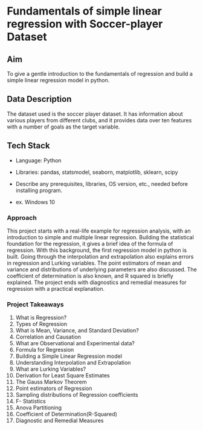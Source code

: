 # Fundamentals of simple linear regression with Soccer-player Dataset


## Aim

To give a gentle introduction to the fundamentals of regression and build a simple linear
regression model in python.

## Data Description

The dataset used is the soccer player dataset. It has information about various players
from different clubs, and it provides data over ten features with a number of goals as the
target variable.


## Tech Stack

* Language: Python
* Libraries: pandas, statsmodel, seaborn, matplotlib, sklearn, scipy


* Describe any prerequisites, libraries, OS version, etc., needed before installing program.
* ex. Windows 10

### Approach

This project starts with a real-life example for regression analysis, with an introduction to
simple and multiple linear regression. Building the statistical foundation for the
regression, it gives a brief idea of the formula of regression. With this background,
the first regression model in python is built. Going through the interpolation and extrapolation 
also explains errors in regression and Lurking variables. The point estimators of mean and variance 
and distributions of underlying parameters are also discussed. The coefficient of determination is also 
known, and R squared is briefly explained. The project ends with diagnostics and remedial measures for 
regression with a practical explanation.



### Project Takeaways


1. What is Regression?
2. Types of Regression
3. What is Mean, Variance, and Standard Deviation?
4. Correlation and Causation
5. What are Observational and Experimental data?
6. Formula for Regression
7. Building a Simple Linear Regression model
8. Understanding Interpolation and Extrapolation
9. What are Lurking Variables?
10. Derivation for Least Square Estimates
11. The Gauss Markov Theorem
12. Point estimators of Regression
13. Sampling distributions of Regression coefficients
14. F- Statistics
15. Anova Partitioning
16. Coefficient of Determination(R-Squared)
17. Diagnostic and Remedial Measures

